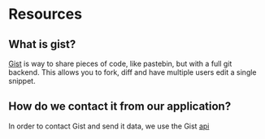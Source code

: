 Resources
=========

What is gist?
-------------

[Gist](https://gist.github.com/) is way to share pieces of code, like pastebin, but with a full git backend.
This allows you to fork, diff and have multiple users edit a single snippet.


How do we contact it from our application?
------------------------------------------

In order to contact Gist and send it data, we use the Gist [api](http://developer.github.com/v3/gists/)



